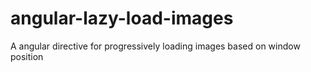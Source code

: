 # angular-lazy-load-images
A  angular directive for progressively loading images based on window position
